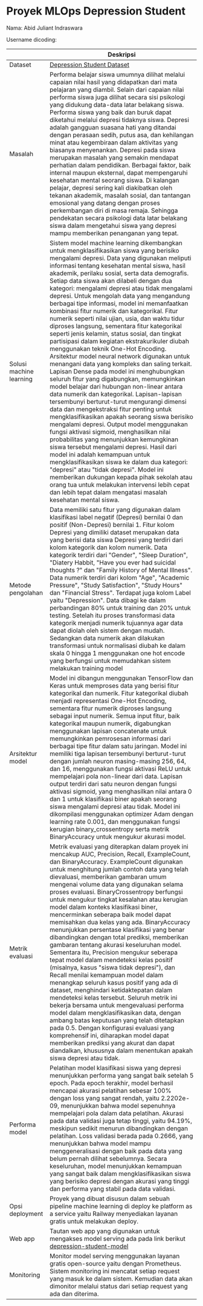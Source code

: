 # Proyek MLOps Depression Student

Nama: Abid Juliant Indraswara

Username dicoding:

| | Deskripsi |
| ----------- | ----------- |
| Dataset | [Depression Student Dataset](https://www.kaggle.com/datasets/ikynahidwin/depression-student-dataset) |
| Masalah | Performa belajar siswa umumnya dilihat melalui capaian nilai hasil yang didapatkan dari mata pelajaran yang diambil. Selain dari capaian nilai performa siswa juga dilihat secara sisi psikologi yang didukung data-data latar belakang siswa. Performa siswa yang baik dan buruk dapat diketahui melalui depresi tidaknya siswa. Depresi adalah gangguan suasana hati yang ditandai dengan perasaan sedih, putus asa, dan kehilangan minat atau kegembiraan dalam aktivitas yang biasanya menyenankan. Depresi pada siswa merupakan masalah yang semakin mendapat perhatian dalam pendidikan. Berbagai faktor, baik internal maupun eksternal, dapat mempengaruhi kesehatan mental seorang siswa. Di kalangan pelajar, depresi sering kali diakibatkan oleh tekanan akademik, masalah sosial, dan tantangan emosional yang datang dengan proses perkembangan diri di masa remaja. Sehingga pendekatan secara psikologi data latar belakang siswa dalam mengetahui siswa yang depresi mampu memberikan penanganan yang tepat. |
| Solusi machine learning | Sistem model machine learning dikembangkan untuk mengklasifikasikan siswa yang berisiko mengalami depresi. Data yang digunakan meliputi informasi tentang kesehatan mental siswa, hasil akademik, perilaku sosial, serta data demografis. Setiap data siswa akan dilabeli dengan dua kategori: mengalami depresi atau tidak mengalami depresi. Untuk mengolah data yang mengandung berbagai tipe informasi, model ini memanfaatkan kombinasi fitur numerik dan kategorikal. Fitur numerik seperti nilai ujian, usia, dan waktu tidur diproses langsung, sementara fitur kategorikal seperti jenis kelamin, status sosial, dan tingkat partisipasi dalam kegiatan ekstrakurikuler diubah menggunakan teknik One-Hot Encoding. Arsitektur model neural network digunakan untuk menangani data yang kompleks dan saling terkait. Lapisan Dense pada model ini menghubungkan seluruh fitur yang digabungkan, memungkinkan model belajar dari hubungan non-linear antara data numerik dan kategorikal. Lapisan-lapisan tersembunyi berturut-turut mengurangi dimensi data dan mengekstraksi fitur penting untuk mengklasifikasikan apakah seorang siswa berisiko mengalami depresi. Output model menggunakan fungsi aktivasi sigmoid, menghasilkan nilai probabilitas yang menunjukkan kemungkinan siswa tersebut mengalami depresi. Hasil dari model ini adalah kemampuan untuk mengklasifikasikan siswa ke dalam dua kategori: "depresi" atau "tidak depresi". Model ini memberikan dukungan kepada pihak sekolah atau orang tua untuk melakukan intervensi lebih cepat dan lebih tepat dalam mengatasi masalah kesehatan mental siswa. |
| Metode pengolahan | Data memiliki satu fitur yang digunakan dalam klasifikasi label negatif (Depresi) bernilai 0 dan positif (Non-Depresi) bernilai 1. Fitur kolom Depresi yang dimiliki dataset merupakan data yang berisi data siswa Depresi yang terdiri dari kolom kategorik dan kolom numerik. Data kategorik terdiri dari "Gender", "Sleep Duration", "Diatery Habbit, "Have you ever had suicidal thoughts ?" dan "Family History of Mental Illness". Data numerik terdiri dari kolom "Age", "Academic Pressure", "Study Satisfaction", "Study Hours" dan "Financial Stress". Terdapat juga kolom Label yaitu "Depression". Data dibagi ke dalam perbandingan 80% untuk training dan 20% untuk testing. Setelah itu proses transformasi data kategorik menjadi numerik tujuannya agar data dapat diolah oleh sistem dengan mudah. Sedangkan data numerik akan dilakukan transformasi untuk normalisasi diubah ke dalam skala 0 hingga 1 menggunakan one hot encode yang berfungsi untuk memudahkan sistem melakukan training model |
| Arsitektur model | Model ini dibangun menggunakan TensorFlow dan Keras untuk memproses data yang berisi fitur kategorikal dan numerik. Fitur kategorikal diubah menjadi representasi One-Hot Encoding, sementara fitur numerik diproses langsung sebagai input numerik. Semua input fitur, baik kategorikal maupun numerik, digabungkan menggunakan lapisan concatenate untuk memungkinkan pemrosesan informasi dari berbagai tipe fitur dalam satu jaringan. Model ini memiliki tiga lapisan tersembunyi berturut-turut dengan jumlah neuron masing-masing 256, 64, dan 16, menggunakan fungsi aktivasi ReLU untuk mempelajari pola non-linear dari data. Lapisan output terdiri dari satu neuron dengan fungsi aktivasi sigmoid, yang menghasilkan nilai antara 0 dan 1 untuk klasifikasi biner apakah seorang siswa mengalami depresi atau tidak. Model ini dikompilasi menggunakan optimizer Adam dengan learning rate 0.001, dan menggunakan fungsi kerugian binary_crossentropy serta metrik BinaryAccuracy untuk mengukur akurasi model. |
| Metrik evaluasi | Metrik evaluasi yang diterapkan dalam proyek ini mencakup AUC, Precision, Recall, ExampleCount, dan BinaryAccuracy. ExampleCount digunakan untuk menghitung jumlah contoh data yang telah dievaluasi, memberikan gambaran umum mengenai volume data yang digunakan selama proses evaluasi. BinaryCrossentropy berfungsi untuk mengukur tingkat kesalahan atau kerugian model dalam konteks klasifikasi biner, mencerminkan seberapa baik model dapat memisahkan dua kelas yang ada. BinaryAccuracy menunjukkan persentase klasifikasi yang benar dibandingkan dengan total prediksi, memberikan gambaran tentang akurasi keseluruhan model. Sementara itu, Precision mengukur seberapa tepat model dalam mendeteksi kelas positif (misalnya, kasus "siswa tidak depresi"), dan Recall menilai kemampuan model dalam menangkap seluruh kasus positif yang ada di dataset, menghindari ketidaktepatan dalam mendeteksi kelas tersebut. Seluruh metrik ini bekerja bersama untuk mengevaluasi performa model dalam mengklasifikasikan data, dengan ambang batas keputusan yang telah ditetapkan pada 0.5. Dengan konfigurasi evaluasi yang komprehensif ini, diharapkan model dapat memberikan prediksi yang akurat dan dapat diandalkan, khususnya dalam menentukan apakah siswa depresi atau tidak.|
| Performa model | Pelatihan model klasifikasi siswa yang depresi menunjukkan performa yang sangat baik setelah 5 epoch. Pada epoch terakhir, model berhasil mencapai akurasi pelatihan sebesar 100% dengan loss yang sangat rendah, yaitu 2.2202e-09, menunjukkan bahwa model sepenuhnya mempelajari pola dalam data pelatihan. Akurasi pada data validasi juga tetap tinggi, yaitu 94.19%, meskipun sedikit menurun dibandingkan dengan pelatihan. Loss validasi berada pada 0.2666, yang menunjukkan bahwa model mampu menggeneralisasi dengan baik pada data yang belum pernah dilihat sebelumnya. Secara keseluruhan, model menunjukkan kemampuan yang sangat baik dalam mengklasifikasikan siswa yang berisiko depresi dengan akurasi yang tinggi dan performa yang stabil pada data validasi. |
| Opsi deployment | Proyek yang dibuat disusun dalam sebuah pipeline machine learning di deploy ke platform as a service yaitu Railway menyediakan layanan gratis untuk melakukan deploy. |
| Web app | Tautan web app yang digunakan untuk mengakses model serving ada pada link berikut [depression-student-model](https://depression-student-prediction-production.up.railway.app/v1/models/depression-student-model/metadata)|
| Monitoring | Monitor model serving menggunakan layanan gratis open-source yaitu dengan Prometheus. Sistem monitoring ini mencatat setiap request yang masuk ke dalam sistem. Kemudian data akan dimonitor melalui status dari setiap request yang ada dan diterima. |